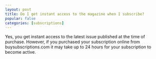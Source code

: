 ```yaml
---
layout: post
title: Do I get instant access to the magazine when I subscribe?
popular: false
categories: [subscriptions]
---
```

Yes, you get instant access to the latest issue published at the time of purchase. However, if you purchased your subscription online from buysubscriptions.com it may take up to 24 hours for your subscription to become active.
